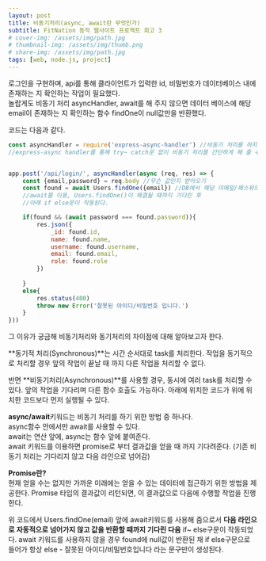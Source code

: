 ```yaml
---
layout: post
title: 비동기처리(async, await란 무엇인가)
subtitle: FitNation 동적 웹사이트 프로젝트 회고 3
# cover-img: /assets/img/path.jpg
# thumbnail-img: /assets/img/thumb.png
# share-img: /assets/img/path.jpg
tags: [web, node.js, project]
---
```


로그인을 구현하며, api를 통해 클라이언트가 입력한 id, 비밀번호가 데이터베이스 내에 존재하는 지 확인하는 작업이 필요했다. \
놀랍게도 비동기 처리 asyncHandler, await를 해 주지 않으면 데이터 베이스에 해당 email이 존재하는 지 확인하는 함수 findOne이 null값만을 반환했다.

코드는 다음과 같다.
```javascript
const asyncHandler = require('express-async-handler') //비동기 처리를 하지 않으면 로그인 진행 불가함  findOne이 항상 null 값을 반환함
//express-async handler를 통해 try~ catch문 없이 비동기 처리를 간단하게 해 줄 수 있다.


app.post('/api/login/', asyncHandler(async (req, res) => {
    const {email,password} = req.body //무슨 값인지 받아오기
    const found = await Users.findOne({email}) //DB에서 해당 이메일/패스워드 찾기
    //await를 이용, Users.findOne()이 해결될 때까지 기다린 후
    //아래 if else문이 작동된다.

    if(found && (await password === found.password)){
        res.json({
            _id: found.id,
            name: found.name,
            username: found.username,
            email: found.email,
            role: found.role
        })
    
    }
    else{
        res.status(400)
        throw new Error('잘못된 아이디/비밀번호 입니다.')
    }
}))
```
그 이유가 궁금해 비동기처리와 동기처리의 차이점에 대해 알아보고자 한다.

**동기적 처리(Synchronous)**는 시간 순서대로 task를 처리한다. 작업을 동기적으로 처리할 경우 앞의 작업이 끝날 때 까지 다른 작업을 처리할 수 없다.

반면 **비동기처리(Asynchronous)**를 사용할 경우, 동시에 여러 task를 처리할 수 있다. 앞의 작업을 기다리며 다른 함수 호출도 가능하다. 아래에 위치한 코드가 위에 위치한 코드보다 먼저 실행될 수 있다.

**async/await**키워드는 비동기 처리를 하기 위한 방법 중 하나다.\
async함수 안에서만 await를 사용할 수 있다. \
await는 연산 앞에, async는 함수 앞에 붙여준다.\
await 키워드를 이용하면 promise로 부터 결과값을 얻을 때 까지 기다려준다. (기존 비동기 처리는 기다리지 않고 다음 라인으로 넘어감)

**Promise란?**\
현재 얻을 수는 없지만 가까운 미래에는 얻을 수 있는 데이터에 접근하기 위한 방법을 제공한다. Promise 타입의 결과값이 리턴되면, 이 결과값으로 다음에 수행할 작업을 진행한다.

위 코드에서 Users.findOne(email) 앞에 await키워드를 사용해 줌으로서 **다음 라인으로 자동적으로 넘어가지 않고 값을 반환할 때까지 기다린 다음** if~ else구문이 작동되었다.
await 키워드를 사용하지 않을 경우 found에 null값이 반환된 채 if else구문으로 들어가 항상 else - 잘못된 아이디/비밀번호입니다 라는 문구만이 생성된다.
